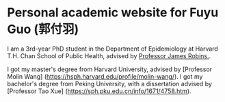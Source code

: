 # Personal academic website for Fuyu Guo (郭付羽)

I am a 3rd-year PhD student in the Department of Epidemiology at Harvard T.H. Chan School of Public Health, advised by  [Professor James Robins.](https://hsph.harvard.edu/profile/james-m-robins/).

I got my master's degree from Harvard University, advised by [Professor Molin Wang] (https://hsph.harvard.edu/profile/molin-wang/). I got my bachelor's degree from Peking University, with a dissertation advised by [Professor Tao Xue] (https://sph.pku.edu.cn/info/1671/4758.htm).


